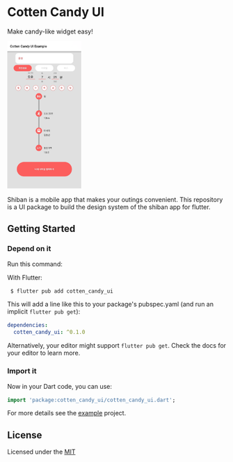 

# Cotten Candy UI

Make candy-like widget easy!

<img src="https://github.com/Team-Kelly/cotten_candy_ui/blob/main/exam_image/ui_exam.png?raw=true" alt="ui_exam" style="zoom:33%;" />



Shiban is a mobile app that makes your outings convenient. This repository is a UI package to build the design system of the shiban app for flutter.

## Getting Started

### Depend on it

Run this command:

With Flutter:

```shell
 $ flutter pub add cotten_candy_ui
```

This will add a line like this to your package's pubspec.yaml (and run an implicit `flutter pub get`):

```yaml
dependencies:
  cotten_candy_ui: ^0.1.0
```

Alternatively, your editor might support `flutter pub get`. Check the docs for your editor to learn more.

### Import it

Now in your Dart code, you can use:

```dart
import 'package:cotten_candy_ui/cotten_candy_ui.dart';
```

For more details see the [example](https://github.com/Team-Kelly/cotten_candy_ui/tree/main/example) project.

## License

Licensed under the [MIT](https://github.com/Team-Kelly/cotten_candy_ui/blob/main/LICENSE)